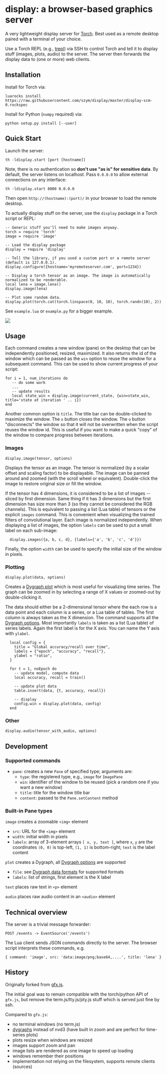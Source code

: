 # display: a browser-based graphics server

A very lightweight display server for [Torch](http://torch.ch). Best used as a remote desktop paired with a terminal of your choice.

Use a Torch REPL (e.g., [trepl](https://github.com/torch/trepl)) via SSH to control Torch and tell it to display stuff (images, plots, audio) to the server. The server then forwards the display data to (one or more) web clients.

## Installation

Install for Torch via:

    luarocks install https://raw.githubusercontent.com/szym/display/master/display-scm-0.rockspec

Install for Python (`numpy` required) via:

    python setup.py install [--user]

## Quick Start

Launch the server:

    th -ldisplay.start [port [hostname]]

Note, there is no authentication so **don't use "as is" for sensitive data**.
By default, the server listens on localhost. Pass `0.0.0.0` to allow external connections on any interface:

    th -ldisplay.start 8000 0.0.0.0

Then open `http://(hostname):(port)/` in your browser to load the remote desktop.

To actually display stuff on the server, use the `display` package in a Torch script or REPL:

    -- Generic stuff you'll need to make images anyway.
    torch = require 'torch'
    image = require 'image'
    
    -- Load the display package
    display = require 'display'
    
    -- Tell the library, if you used a custom port or a remote server (default is 127.0.0.1).
    display.configure({hostname='myremoteserver.com', port=1234})

    -- Display a torch tensor as an image. The image is automatically normalized to be renderable.
    local lena = image.lena()
    display.image(lena)
    
    -- Plot some random data.
    display.plot(torch.cat(torch.linspace(0, 10, 10), torch.randn(10), 2))

See `example.lua` or `example.py` for a bigger example.

![](https://raw.github.com/szym/display/master/example.png)

## Usage

Each command creates a new window (pane) on the desktop that can be independently positioned, resized, maximized.
It also returns the id of the window which can be passed as the `win` option to reuse the window
for a subsequent command. This can be used to show current progress of your script:

    for i = 1, num_iterations do
       -- do some work
       ...
       -- update results
       local state_win = display.image(current_state, {win=state_win, title='state at iteration ' .. i})
    end

Another common option is `title`. The title bar can be double-clicked to maximize the window.
The `x` button closes the window. The `o` button "disconnects" the window so that it will not be
overwritten when the script reuses the window id. This is useful if you want to make a quick "copy" of the window
to compare progress between iterations.

###  Images

`display.image(tensor, options)`

Displays the tensor as an image. The tensor is normalized (by a scalar offset and scaling factor) to be displayable.
The image can be panned around and zoomed (with the scroll wheel or equivalent).
Double-click the image to restore original size or fill the window.

If the tensor has 4 dimensions, it is considered to be a list of images -- sliced by first dimension.
Same thing if it has 3 dimensions but the first dimension has size more than 3 (so they cannot be considered
the RGB channels). This is equivalent to passing a list (Lua table) of tensors or the explicit `images` command.
This is convenient when visualizing the trained filters of convolutional layer. Each image is normalized independently.
When displaying a list of images, the option `labels` can be used to put a small label on each sub-image:

      display.images({a, b, c, d}, {labels={'a', 'b', 'c', 'd'}})

Finally, the option `width` can be used to specify the initial size of the window in pixels.

### Plotting

`display.plot(data, options)`

Creates a [Dygraph plot](http://dygraphs.com) which is most useful for visualizing time series.
The graph can be zoomed in by selecting a range of X values or zoomed-out by double-clicking it.

The data should either be a 2-dimensional tensor where the each row is a data point and each column is a series,
or a Lua table of tables. The first column is always taken as the X dimension. 
The command supports all the [Dygraph options](http://dygraphs.com/options.html).
Most importantly `labels` is taken as a list (Lua table) of series labels. Again the first label is for the X axis.
You can name the Y axis with `ylabel`.

      local config = {
        title = "Global accuracy/recall over time",
        labels = {"epoch", "accuracy", "recall"},
        ylabel = "ratio",
      }

      for t = 1, noEpoch do
        -- update model, compute data
        local accuracy, recall = train()

        -- update plot data
        table.insert(data, {t, accuracy, recall})

        -- display
        config.win = display.plot(data, config)
      end

### Other

`display.audio(tensor_with_audio, options)`

## Development

### Supported commands

- `pane`: creates a new `Pane` of specified type; arguments are:
  - `type`: the registered type, e.g., `image` for `ImagePane`
  - `win`: identifier of the window to be reused (pick a random one if you want a new window)
  - `title`: title for the window title bar
  - `content`: passed to the `Pane.setContent` method

### Built-in Pane types

`image` creates a zoomable `<img>` element
  - `src`: URL for the `<img>` element
  - `width`: initial width in pixels
  - `labels`: array of 3-element arrays `[ x, y, text ]`, where `x`, `y` are the coordinates
    `(0, 0)` is top-left, `(1, 1)` is bottom-right; `text` is the label content

`plot` creates a Dygraph, all [Dygraph options](http://dygraphs.com/options.html) are supported
  - `file`: see [Dygraph data formats](http://dygraphs.com/data.html) for supported formats
  - `labels`: list of strings, first element is the X label

`text` places raw text in `<p>` element

`audio` places raw audio content in an `<audio>` element

## Technical overview

The server is a trivial message forwarder:

    POST /events -> EventSource('/events')

The Lua client sends JSON commands directly to the server. The browser script
interprets these commands, e.g.

    { command: 'image', src: 'data:image/png;base64,....', title: 'lena' }

## History

Originally forked from [gfx.js](https://github.com/clementfarabet/gfx.js/).

The initial goal was to remain compatible with the torch/python API of `gfx.js`,
but remove the term.js/tty.js/pty.js stuff which is served just fine by ssh.

Compared to `gfx.js`:

  - no terminal windows (no term.js)
  - [dygraphs](http://dygraphs.com/) instead of nvd3 (have built in zoom and are perfect for time-series plots)
  - plots resize when windows are resized
  - images support zoom and pan
  - image lists are rendered as one image to speed up loading
  - windows remember their positions
  - implementation not relying on the filesystem, supports remote clients (sources)
